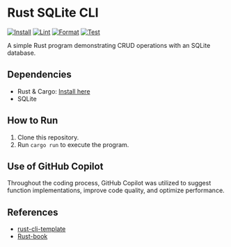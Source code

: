 # Rust SQLite CLI
[![Install](https://github.com/nogibjj/IP2-sy275/actions/workflows/lint.yml/badge.svg)](https://github.com/nogibjj/IP2-sy275/actions/workflows/lint.yml)
[![Lint](https://github.com/nogibjj/IP2-sy275/actions/workflows/rustfmt.yml/badge.svg)](https://github.com/nogibjj/IP2-sy275/actions/workflows/rustfmt.yml)
[![Format](https://github.com/nogibjj/IP2-sy275/actions/workflows/release.yml/badge.svg)](https://github.com/nogibjj/IP2-sy275/actions/workflows/release.yml)
[![Test](https://github.com/nogibjj/IP2-sy275/actions/workflows/tests.yml/badge.svg)](https://github.com/nogibjj/IP2-sy275/actions/workflows/tests.yml)

A simple Rust program demonstrating CRUD operations with an SQLite database.

## Dependencies
- Rust & Cargo: [Install here](https://rustup.rs/)
- SQLite

## How to Run
1. Clone this repository.
2. Run `cargo run` to execute the program.

## Use of GitHub Copilot
Throughout the coding process, GitHub Copilot was utilized to suggest function implementations, improve code quality, and optimize performance.


## References

* [rust-cli-template](https://github.com/kbknapp/rust-cli-template)
* [Rust-book](https://rust-lang-nursery.github.io/rust-cookbook/intro.html)
